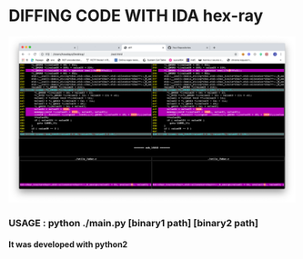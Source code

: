 <h1>DIFFING CODE WITH IDA hex-ray</h1>

![image](./image.png)

<h3>USAGE : python ./main.py [binary1 path] [binary2 path]</h3>

<h4>It was developed with python2</h4>


